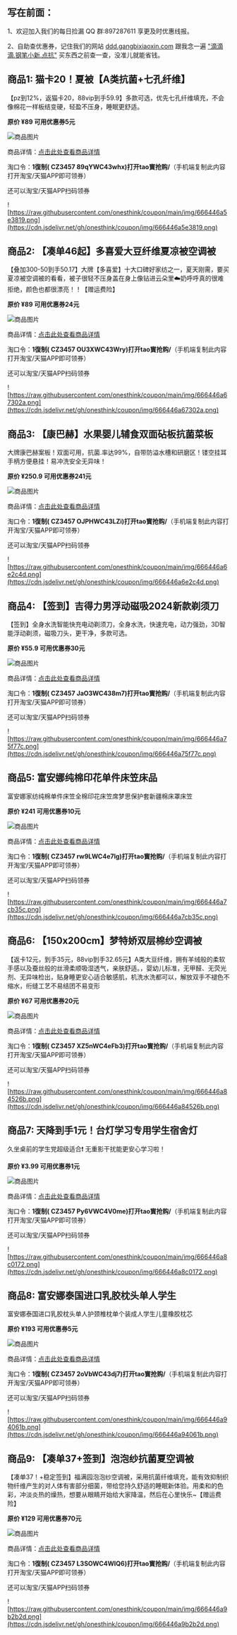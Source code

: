 ## 写在前面：

1、欢迎加入我们的每日捡漏 QQ 群:897287611 享更及时优惠线报。

2、自助查优惠券，记住我们的网站 [ddd.gangbixiaoxin.com](https://ddd.gangbixiaoxin.com) 跟我念一遍 ["滴滴滴.钢笔小新.点抗"](https://ddd.gangbixiaoxin.com) 买东西之前查一查，没准儿就能省钱。

## 商品1: 猫卡20！夏被【A类抗菌+七孔纤维】

【pz到12%，返猫卡20，88vip到手59.9】多款可选，优先七孔纤维填充，不会像棉花一样板结变硬，轻盈不压身，睡眠更舒适。

**原价 ¥89 可用优惠券5元**

![商品图片](https://img.alicdn.com/bao/uploaded/O1CN01kjkdFS1gqtrBoTAVf_!!6000000004194-0-yinhe.jpg)

商品详情：[点击此处查看商品详情](https://s.click.taobao.com/t?e=m%3D2%26s%3D8m%2BbmazY45Vw4vFB6t2Z2ueEDrYVVa64yK8Cckff7TXLWlSKdGSYDoYYC%2FriNvkN1aH1Hk3GeOjWbLW7uhxyboGvCrJWHk1%2FTyVl44vrPmd3miNKHWpinpVm%2FOAUUFw71qrpxiwMoCNxc1AtbZGVSz1as9dE8xRAUY7hrUMeysSMHuv7RoNv0Q0jFsbsQ7KWNuBr1IUFKwTI0XLNoyYLASGdnyPJzNsENP1ak3P0%2FuQ4hloFVyUFdYwZYP%2F6GtKGlbRMz6GTKAYZjQKfJ2UQf03O4wtQ3K90XH5t%2B8W%2BDyUJH9VDAh%2F8Bcl8iygA%2Bdf9X0%2B3obhRTo5xKmPmpIKZsA%3D%3D&amp;union_lens=lensId:TAPI@1717847706@21671ead_10f7_18ff7b3cd00_2284@01)

淘口令：**1復制( CZ3457 89qYWC43whx)打开tao寳抢购/**（手机端复制此内容打开淘宝/天猫APP即可领券）</p>

还可以淘宝/天猫APP扫码领券

![https://raw.githubusercontent.com/onesthink/coupon/main/img/666446a5e3819.png](https://cdn.jsdelivr.net/gh/onesthink/coupon/img/666446a5e3819.png)

## 商品2: 【凑单46起】多喜爱大豆纤维夏凉被空调被

【叠加300-50到手50.17】大牌【多喜爱】十大口碑好家纺之一，夏天刚需，要买夏凉被空调被的看看，被子很轻不压身盖在身上像钻进云朵里☁️奶呼呼真的很难拒绝，颜色也都很漂亮！！【赠运费险】

**原价 ¥89 可用优惠券24元**

![商品图片](https://img.alicdn.com/i4/114141735/O1CN01CjJXmD1Ogg7bJDFvE_!!114141735.jpg)

商品详情：[点击此处查看商品详情](https://s.click.taobao.com/t?e=m%3D2%26s%3Dx%2FFlTWlR0atw4vFB6t2Z2ueEDrYVVa64yK8Cckff7TXLWlSKdGSYDoYYC%2FriNvkNMMgx22UI05bWbLW7uhxyboGvCrJWHk1%2FTyVl44vrPmd3miNKHWpinpVm%2FOAUUFw71qrpxiwMoCNxc1AtbZGVS4jvfJUO2dWfFlpleWM4KCCMHuv7RoNv0Q0jFsbsQ7KW7BmdBTLyACYxwN7ciQIpys%2FpUpLDoGObrBlZzWJnzBMEJdvRj1Yqzovgm3t99PtVlbRMz6GTKAYZjQKfJ2UQf03O4wtQ3K90XH5t%2B8W%2BDyVJsi27V%2B7zjB2Zxxqbbmq%2FX0%2B3obhRTo5xKmPmpIKZsA%3D%3D&amp;union_lens=lensId:TAPI@1717847708@2127dbf4_11ad_18ff7b3d1ba_7d9a@01)

淘口令：**1復制( CZ3457 OU3XWC43Wry)打开tao寳抢购/**（手机端复制此内容打开淘宝/天猫APP即可领券）</p>

还可以淘宝/天猫APP扫码领券

![https://raw.githubusercontent.com/onesthink/coupon/main/img/666446a67302a.png](https://cdn.jsdelivr.net/gh/onesthink/coupon/img/666446a67302a.png)

## 商品3: 【康巴赫】水果婴儿辅食双面砧板抗菌菜板

大牌康巴赫案板！双面可用，抗菌.率达99%，自带防溢水槽和研磨区！镂空挂耳手柄方便悬挂！易冲洗安全无异味！

**原价 ¥250.9 可用优惠券241元**

![商品图片](https://img.alicdn.com/i4/1664434765/O1CN01ogc6T11l4QCBf2eAB_!!1664434765.jpg)

商品详情：[点击此处查看商品详情](https://s.click.taobao.com/t?e=m%3D2%26s%3DNgX1o3MEFylw4vFB6t2Z2ueEDrYVVa64yK8Cckff7TXLWlSKdGSYDoYYC%2FriNvkN79%2FTFaMDK6TWbLW7uhxyboGvCrJWHk1%2FTyVl44vrPmd3miNKHWpinpVm%2FOAUUFw71qrpxiwMoCNxc1AtbZGVS6PAE4LUt9f4P3Qid4S1d%2BELZMqoQW%2BfuKGzo1lVxIioxdNuQ9pxXytBcSHZba7BbMsfUQdPScNVlWKeg1%2FK17onPedOJUizaNwshoIqZI5Pws5zs%2B1EtQ44%2BfirBrx7mM7AMx9cWAx%2BEiM%2FlSG%2FbZRFBqOcS%2B%2B2izW%2BiS6lh1R%2FU1NVKZy3ECfGDF1NzTQoPw%3D%3D&amp;union_lens=lensId:TAPI@1717847709@0b5e1429_1168_18ff7b3d63d_124e@01)

淘口令：**1復制( CZ3457 OJPHWC43LZi)打开tao寳抢购/**（手机端复制此内容打开淘宝/天猫APP即可领券）</p>

还可以淘宝/天猫APP扫码领券

![https://raw.githubusercontent.com/onesthink/coupon/main/img/666446a6e2c4d.png](https://cdn.jsdelivr.net/gh/onesthink/coupon/img/666446a6e2c4d.png)

## 商品4: 【签到】吉得力男浮动磁吸2024新款剃须刀

【签到】全身水洗智能快充电动剃须刀，全身水洗，快速充电，动力强劲，3D智能浮动剃须，磁吸刀头，更干净，多款可选。

**原价 ¥55.9 可用优惠券30元**

![商品图片](https://img.alicdn.com/imgextra/i3/2215935848383/O1CN01bSbUeh2BnT6qRBG1O_!!0-item_pic.jpg)

商品详情：[点击此处查看商品详情](https://s.click.taobao.com/t?e=m%3D2%26s%3D1gp0np3wF9Vw4vFB6t2Z2ueEDrYVVa64yK8Cckff7TXLWlSKdGSYDrhydhbD001EJ1gyddu7kN%2FWbLW7uhxyboGvCrJWHk1%2FTyVl44vrPmd3miNKHWpinpVm%2FOAUUFw71qrpxiwMoCNxc1AtbZGVS9D941LpC6ICdUnf91f5ZGHNEPXytV9ALoS4zvCRUrquBXq%2Fvi6muXb8UYYsTvoEuDj8KLr61qL1HhycBqEawtgV2SBucWTYkJr9xwLt3b5atfNN%2Bs%2F1mV8bkJ5QxPS2Ci%2FKfJmqgrYAfWsUjZoD5RCF4Oi8tuuPNRqa3zQdlMqYDseal0NfMDXJpWvVCAyWdKJn5AyUbPoV&amp;union_lens=lensId:TAPI@1717847710@21365ea6_1177_18ff7b3db10_e9ab@01)

淘口令：**1復制( CZ3457 JaO3WC438m7)打开tao寳抢购/**（手机端复制此内容打开淘宝/天猫APP即可领券）</p>

还可以淘宝/天猫APP扫码领券

![https://raw.githubusercontent.com/onesthink/coupon/main/img/666446a75f77c.png](https://cdn.jsdelivr.net/gh/onesthink/coupon/img/666446a75f77c.png)

## 商品5: 富安娜纯棉印花单件床笠床品

富安娜家纺纯棉单件床笠全棉印花床笠席梦思保护套新疆棉床罩床笠

**原价 ¥241 可用优惠券10元**

![商品图片](https://img.alicdn.com/bao/uploaded/i2/268691146/O1CN01s01VD71KKur02yFEI_!!0-item_pic.jpg)

商品详情：[点击此处查看商品详情](https://s.click.taobao.com/t?e=m%3D2%26s%3DDRrkN%2BpTGS5w4vFB6t2Z2ueEDrYVVa64yK8Cckff7TXLWlSKdGSYDrhydhbD001ERitN3%2FurF3zWbLW7uhxyboGvCrJWHk1%2FTyVl44vrPmd3miNKHWpinpVm%2FOAUUFw71qrpxiwMoCNxc1AtbZGVS6T%2BUggJWajDANelHFmkak%2BMHuv7RoNv0Q0jFsbsQ7KWsaMxwkgXjoh3WIzJG7FOb0rtbTjzYt6eYmgN0ytIvfhwm2PbcyPpVttese8QuYMclbRMz6GTKAYZjQKfJ2UQf03O4wtQ3K90XXhKrcBJdMzWm1K%2B%2FdGjdRUDLDtyovTeX0%2B3obhRTo5xKmPmpIKZsA%3D%3D&amp;union_lens=lensId:TAPI@1717847711@213f3154_118c_18ff7b3e041_42d7@01)

淘口令：**1復制( CZ3457 rw9LWC4e7lg)打开tao寳抢购/**（手机端复制此内容打开淘宝/天猫APP即可领券）</p>

还可以淘宝/天猫APP扫码领券

![https://raw.githubusercontent.com/onesthink/coupon/main/img/666446a7cb35c.png](https://cdn.jsdelivr.net/gh/onesthink/coupon/img/666446a7cb35c.png)

## 商品6: 【150x200cm】梦特娇双层棉纱空调被

【返卡12元，到手35元，88vip到手32.65元】A类大豆纤维，拥有羊绒般的柔软手感以及蚕丝般的丝滑柔顺吸湿透气，亲肤舒适。，婴幼儿标准，无甲醛、无荧光剂、无异味检出，贴身睡更安心适合敏感肌，机洗水洗都可以，解放双手不褪色不缩水，绗缝工艺不易结团不易变形

**原价 ¥67 可用优惠券20元**

![商品图片](https://img.alicdn.com/imgextra/i1/2276288357/O1CN01UmF2O72BbYsocNG7e_!!2276288357.jpg)

商品详情：[点击此处查看商品详情](https://s.click.taobao.com/t?e=m%3D2%26s%3DS%2BU8vkgbih9w4vFB6t2Z2ueEDrYVVa64yK8Cckff7TXLWlSKdGSYDrhydhbD001Et4hWD5k2kjPWbLW7uhxyboGvCrJWHk1%2FTyVl44vrPmd3miNKHWpinpVm%2FOAUUFw71qrpxiwMoCNxc1AtbZGVSz1as9dE8xRAUY7hrUMeysSMHuv7RoNv0Q0jFsbsQ7KW%2FKvf6lnX%2B3q47mJ1arVieCufX2YYZ1PnHcGjUL6GHDpg2q07phm%2FeglDWdfiwxXKlbRMz6GTKAYZjQKfJ2UQf03O4wtQ3K90XXhKrcBJdMwJa2zqW7tvmSKTlF%2FaRbPFX0%2B3obhRTo5xKmPmpIKZsA%3D%3D&amp;union_lens=lensId:TAPI@1717847713@210781c6_1150_18ff7b3e5c0_5d45@01)

淘口令：**1復制( CZ3457 XZ5nWC4eFb3)打开tao寳抢购/**（手机端复制此内容打开淘宝/天猫APP即可领券）</p>

还可以淘宝/天猫APP扫码领券

![https://raw.githubusercontent.com/onesthink/coupon/main/img/666446a84526b.png](https://cdn.jsdelivr.net/gh/onesthink/coupon/img/666446a84526b.png)

## 商品7: 天降到手1元！台灯学习专用学生宿舍灯

久坐桌前的学生党超级适合❗
无重影干扰能更安心学习啦！

**原价 ¥3.99 可用优惠券1元**

![商品图片](https://img.alicdn.com/imgextra/i4/2205267038579/O1CN010OIDOj2DFEoHEwJwX_!!2205267038579.png)

商品详情：[点击此处查看商品详情](https://s.click.taobao.com/t?e=m%3D2%26s%3Dx0VO%2FDWQEc9w4vFB6t2Z2ueEDrYVVa64yK8Cckff7TXLWlSKdGSYDrhydhbD001Exq3IhSJN6GTWbLW7uhxyboGvCrJWHk1%2FTyVl44vrPmd3miNKHWpinpVm%2FOAUUFw71qrpxiwMoCNxc1AtbZGVSxgF69aVnJe8X85933pRetALZMqoQW%2BfuKGzo1lVxIiozQvUJflGknOFqcElHkd%2BM%2FaE6ZaCrEh9wPt20QCH5eTuQZftI3bnOLmC%2F6oaLm%2BelbRMz6GTKAYZjQKfJ2UQf03O4wtQ3K90XXhKrcBJdMwGlMNSDXpuYvfvg07w5I5hX0%2B3obhRTo5xKmPmpIKZsA%3D%3D&amp;umpChannel=tblmqdyh&amp;u_channel=tblmqdyh&amp;union_lens=lensId:TAPI@1717847714@2132839b_1131_18ff7b3ead2_107b@01)

淘口令：**1復制( CZ3457 Py6VWC4V0me)打开tao寳抢购/**（手机端复制此内容打开淘宝/天猫APP即可领券）</p>

还可以淘宝/天猫APP扫码领券

![https://raw.githubusercontent.com/onesthink/coupon/main/img/666446a8c0172.png](https://cdn.jsdelivr.net/gh/onesthink/coupon/img/666446a8c0172.png)

## 商品8: 富安娜泰国进口乳胶枕头单人学生

富安娜泰国进口乳胶枕头单人护颈椎枕单个装成人学生儿童橡胶枕芯

**原价 ¥193 可用优惠券5元**

![商品图片](https://img.alicdn.com/bao/uploaded/i3/268691146/O1CN01WkcRtw1KKur0NHW3N_!!0-item_pic.jpg)

商品详情：[点击此处查看商品详情](https://s.click.taobao.com/t?e=m%3D2%26s%3D4BQjTSYm%2Ftdw4vFB6t2Z2ueEDrYVVa64yK8Cckff7TXLWlSKdGSYDrhydhbD001E1aH1Hk3GeOjWbLW7uhxyboGvCrJWHk1%2FTyVl44vrPmd3miNKHWpinpVm%2FOAUUFw71qrpxiwMoCNxc1AtbZGVS6T%2BUggJWajDANelHFmkak%2BMHuv7RoNv0Q0jFsbsQ7KWQGaaE6le9kw0PB6Wh64d68uB2FEcLqYPT5Zm959VvHgpAYgrGiCtNAVAHjyQLXAUlbRMz6GTKAYZjQKfJ2UQf03O4wtQ3K90XH5t%2B8W%2BDyXHx0w5HSJ2Ac0XL4sOAdQ4X0%2B3obhRTo5xKmPmpIKZsA%3D%3D&amp;union_lens=lensId:TAPI@1717847716@213dad2d_1178_18ff7b3f16f_aa06@01)

淘口令：**1復制( CZ3457 2oVbWC43dj7)打开tao寳抢购/**（手机端复制此内容打开淘宝/天猫APP即可领券）</p>

还可以淘宝/天猫APP扫码领券

![https://raw.githubusercontent.com/onesthink/coupon/main/img/666446a94061b.png](https://cdn.jsdelivr.net/gh/onesthink/coupon/img/666446a94061b.png)

## 商品9: 【凑单37+签到】泡泡纱抗菌夏空调被

【凑单37！+稳定签到】福满园泡泡纱空调被，采用抗菌纤维填充，能有效抑制织物纤维产生的对人体有害部分细菌，带给您持久舒适的睡眠新体验。用柔和的色彩，冲淡炎热的燥热，想要从眼睛开始给大家降温，然后在心里快乐~【赠运费险】

**原价 ¥129 可用优惠券70元**

![商品图片](https://img.alicdn.com/imgextra/i2/4033592471/O1CN01uW5ROH1U7ldTakqEM_!!4033592471.jpg)

商品详情：[点击此处查看商品详情](https://s.click.taobao.com/t?e=m%3D2%26s%3DTTVLvzgq44dw4vFB6t2Z2ueEDrYVVa64yK8Cckff7TXLWlSKdGSYDrhydhbD001Elovu%2FCElQOvWbLW7uhxyboGvCrJWHk1%2FTyVl44vrPmd3miNKHWpinpVm%2FOAUUFw71qrpxiwMoCNxc1AtbZGVS2UdWHa6%2FsfVYs2GH%2FOZ5VQLZMqoQW%2BfuKGzo1lVxIiom8dKSBmaWYA8TMNUgxjelgnDvl057ILmAM5P515a%2FJ9Y7nFab7pPv8JVyqBWxquOlbRMz6GTKAYZjQKfJ2UQf03O4wtQ3K90XXhKrcBJdMzEtE%2F0E48A1yQ9bo6%2B3KlQX0%2B3obhRTo5xKmPmpIKZsA%3D%3D&amp;union_lens=lensId:TAPI@1717847717@213280dc_11bf_18ff7b3f733_d454@01)

淘口令：**1復制( CZ3457 L3SOWC4WIQ6)打开tao寳抢购/**（手机端复制此内容打开淘宝/天猫APP即可领券）</p>

还可以淘宝/天猫APP扫码领券

![https://raw.githubusercontent.com/onesthink/coupon/main/img/666446a9b2b2d.png](https://cdn.jsdelivr.net/gh/onesthink/coupon/img/666446a9b2b2d.png)

